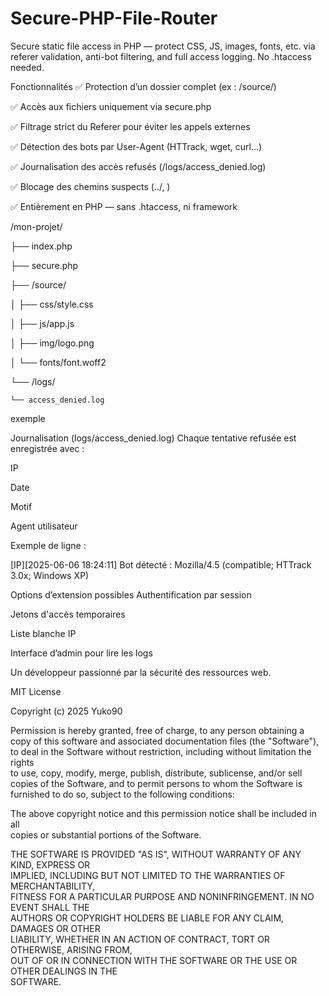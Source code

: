 # Secure-PHP-File-Router

Secure static file access in PHP — protect CSS, JS, images, fonts, etc. via referer validation, anti-bot filtering, and full access logging. No .htaccess needed.


Fonctionnalités
✅ Protection d’un dossier complet (ex : /source/)

✅ Accès aux fichiers uniquement via secure.php

✅ Filtrage strict du Referer pour éviter les appels externes

✅ Détection des bots par User-Agent (HTTrack, wget, curl…)

✅ Journalisation des accès refusés (/logs/access_denied.log)

✅ Blocage des chemins suspects (../, \)

✅ Entièrement en PHP — sans .htaccess, ni framework


/mon-projet/

├── index.php

├── secure.php

├── /source/

│   ├── css/style.css

│   ├── js/app.js

│   ├── img/logo.png

│   └── fonts/font.woff2

└── /logs/

    └── access_denied.log
exemple

<link rel="stylesheet" href="secure.php?file=css/style.css">


<script src="secure.php?file=js/app.js"></script>



Journalisation (logs/access_denied.log)
Chaque tentative refusée est enregistrée avec :

IP

Date

Motif

Agent utilisateur

Exemple de ligne :

[IP][2025-06-06 18:24:11] Bot détecté : Mozilla/4.5 (compatible; HTTrack 3.0x; Windows XP)

 Options d’extension possibles
 Authentification par session

 Jetons d'accès temporaires

 Liste blanche IP

 Interface d’admin pour lire les logs

Un développeur passionné par la sécurité des ressources web.

MIT License

Copyright (c) 2025 Yuko90

Permission is hereby granted, free of charge, to any person obtaining a copy
of this software and associated documentation files (the "Software"), to deal
in the Software without restriction, including without limitation the rights  
to use, copy, modify, merge, publish, distribute, sublicense, and/or sell  
copies of the Software, and to permit persons to whom the Software is  
furnished to do so, subject to the following conditions:

The above copyright notice and this permission notice shall be included in all  
copies or substantial portions of the Software.

THE SOFTWARE IS PROVIDED "AS IS", WITHOUT WARRANTY OF ANY KIND, EXPRESS OR  
IMPLIED, INCLUDING BUT NOT LIMITED TO THE WARRANTIES OF MERCHANTABILITY,  
FITNESS FOR A PARTICULAR PURPOSE AND NONINFRINGEMENT. IN NO EVENT SHALL THE  
AUTHORS OR COPYRIGHT HOLDERS BE LIABLE FOR ANY CLAIM, DAMAGES OR OTHER  
LIABILITY, WHETHER IN AN ACTION OF CONTRACT, TORT OR OTHERWISE, ARISING FROM,  
OUT OF OR IN CONNECTION WITH THE SOFTWARE OR THE USE OR OTHER DEALINGS IN THE  
SOFTWARE.



